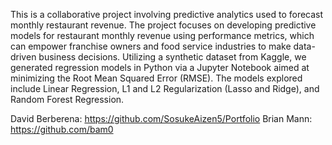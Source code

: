 This is a collaborative project involving predictive analytics used to forecast monthly restaurant revenue. The project focuses on developing predictive models for restaurant monthly revenue using performance metrics, which can empower franchise owners and food service industries to make data-driven business decisions. Utilizing a synthetic dataset from Kaggle, we generated regression models in Python via a Jupyter Notebook aimed at minimizing the Root Mean Squared Error (RMSE). The models explored include Linear Regression, L1 and L2 Regularization (Lasso and Ridge), and Random Forest Regression. 

David Berberena: https://github.com/SosukeAizen5/Portfolio
Brian Mann: https://github.com/bam0
